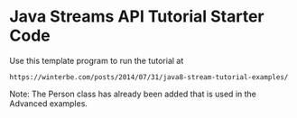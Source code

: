 # Java Streams API Tutorial Starter Code

Use this template program to run the tutorial at

`https://winterbe.com/posts/2014/07/31/java8-stream-tutorial-examples/`

Note:  The Person class has already been added that is used in the Advanced examples.